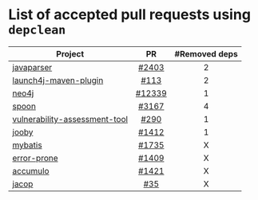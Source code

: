 # List of accepted pull requests using `depclean`

| Project   |      PR      | #Removed deps |
|----------|:-------------:| :-------------:| 
| [javaparser](https://github.com/javaparser/javaparser) | [#2403](https://github.com/javaparser/javaparser/pull/2403)  | 2 |
| [launch4j-maven-plugin](https://github.com/lukaszlenart/) | [#113](https://github.com/lukaszlenart/launch4j-maven-plugin/pull/113) | 2 |
| [neo4j](https://github.com/neo4j/neo4j) | [#12339](https://github.com/neo4j/neo4j/pull/12339) | 1 |
| [spoon](https://github.com/INRIA/spoon)| [#3167](https://github.com/INRIA/spoon/pull/3167) | 4 |
| [vulnerability-assessment-tool](https://github.com/SAP/vulnerability-assessment-tool) |  [#290](https://github.com/SAP/vulnerability-assessment-tool/pull/290) | 1 |
| [jooby](https://github.com/jooby-project/jooby) | [#1412](https://github.com/jooby-project/jooby/pull/1412) | 1 |
| [mybatis](https://github.com/mybatis/mybatis-3) | [#1735](https://github.com/mybatis/mybatis-3/pull/1735) | X |
| [error-prone](https://github.com/google/error-prone) | [#1409](https://github.com/google/error-prone/pull/1409) | X |
| [accumulo](https://github.com/apache/accumulo) | [#1421](https://github.com/apache/accumulo/pull/1421) | X |
| [jacop](https://github.com/radsz/jacop/pull/35) | [#35](https://github.com/radsz/jacop/pull/35) | X |